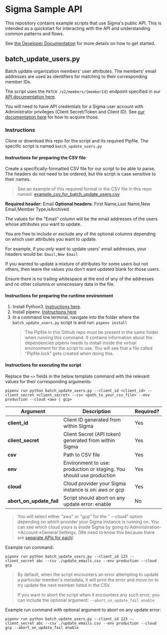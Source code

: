 # Sigma Sample API

This repository contains example scripts that use Sigma's public API. This is intended as a quickstart for interacting with the API and understanding common patterns and flows.

See [the Developer Documentation](https://help.sigmacomputing.com/hc/en-us/sections/4408551771411-API-Get-Started) for more details on how to get started.

## batch_update_users.py

Batch update organization members' user attributes. The members' email addresses are used as identifiers for matching to their corresponding member IDs. 

The script uses the `PATCH /v2/members/{memberId}` endpoint specified in our [API documentation here](https://help.sigmacomputing.com/hc/en-us/articles/4408555573267-Organization-Member-API#h_01FWMC0K925WE07AEYS1S65Q5M).

You will need to have API credentials for a Sigma user account with Administrator privileges (Client Secret/Token and Client ID). See [our documentation here](https://help.sigmacomputing.com/hc/en-us/articles/4408555307027-Get-an-API-Token-and-Client-ID) for how to acquire those.

### Instructions 
Clone or download this repo for the script and its required Pipfile. The specific script is named `batch_update_users.py`

#### Instructions for preparing the CSV file

Create a specifically-formatted CSV file for our script to be able to parse. The headers do not need to be ordered, but the script is case sensitive to their names.
> See an example of this required format in the CSV file in this repo named: [example_csv_for_batch_update_users.csv](examples/example_csv_for_batch_update_users.csv)

**Required header:** Email
**Optional headers:** First Name,Last Name,New Email,Member Type,isArchived

The values for the "Email" column will be the email addresses of the users whose attributes you want to update.

You are free to include or exclude any of the optional columns depending on which user attributes you want to update.

For example, if you only want to update users' email addresses, your headers would be: `Email,New Email`

If you wanted to update a mixture of attributes for some users but not others, then leave the values you don't want updated blank for those users. 

Ensure there is no trailing whitespace at the end of any of the addresses and no other columns or unnecessary data in the file.

#### Instructions for preparing the runtime environment

1. Install Python3. [Instructions here](https://www.python.org/downloads/).
2.  Install pipenv. [Instructions here](http://pipenv.pypa.io/)
3.  In a command line terminal, navigate into the folder where the `batch_update_users.py` script is and run: `pipenv install` 
    > The Pipfile in this Github repo must be present in the same folder when running this command. It contains information about the dependencies pipenv needs to install inside the virtual environment for the script to use. You will see that a file called "Pipfile.lock" gets created when doing this.
    
#### Instructions for executing the script

Replace the `<>` fields in the below template command with the relevant values for their corresponding arguments:

`pipenv run python batch_update_users.py --client_id <client_id> --client_secret <client_secret> --csv <path_to_your_csv_file> --env production --cloud <aws | gcp>`

|Argument|Description|Required?
|--|--|--|
| **client_id** | Client ID generated from within Sigma |Yes
| **client_secret** | Client Secret (API token) generated from within Sigma |Yes
| **csv** | Path to CSV file |Yes
| **env** | Environment to use: production or staging. You should use production |Yes
| **cloud** | Cloud provider your Sigma instance is on: aws or gcp |Yes
| **abort_on_update_fail** | Script should abort on any update error: enable |No

> You will select either "aws" or "gcp" for the " --cloud" option depending on which provider your Sigma instance is running on. You can see which cloud yours is inside Sigma by going to Administration->Account->General Settings. (We need to know this because there are [separate APIs for each](https://help.sigmacomputing.com/hc/en-us/articles/4408835546003-Get-Started-with-Sigma-s-API#ite))

Example run command:

`pipenv run python batch_update_users.py --client_id 123 --client_secret abc --csv ./update_emails.csv --env production --cloud gcp`

> By default, when the script encounters an error attempting to update a particular member's metadata, it will print the error and move on to try update the next member listed in the CSV. 
>
>If you want to abort the script when it encounters any such error, you can include the optional argument: `--abort_on_update_fail enable`

Example run command with optional argument to abort on any update error:

`pipenv run python batch_update_users.py --client_id 123 --client_secret abc --csv ./update_emails.csv --env production --cloud gcp --abort_on_update_fail enable`
